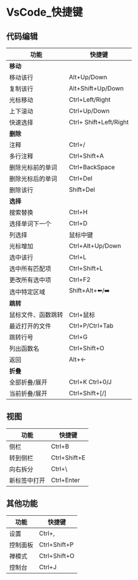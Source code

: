 <!-- 
title: VsCode
sort: 
--> 
# VsCode_快捷键

## 代码编辑

| 功能               | 快捷键                 |
| ------------------ | ---------------------- |
| **移动**           |                        |
| 移动该行           | Alt+Up/Down            |
| 复制该行           | Alt+Shift+Up/Down      |
| 光标移动           | Ctrl+Left/Right        |
| 上下滚动           | Ctrl+Up/Down           |
| 快速选择           | Ctrl+ Shift+Left/Right |
| **删除**           |                        |
| 注释               | Ctrl+/                 |
| 多行注释           | Ctrl+Shift+A           |
| 删除光标前的单词   | Ctrl+BackSpace         |
| 删除光标后的单词   | Ctrl+Del               |
| 删除该行           | Shift+Del              |
| **选择**           |                        |
| 搜索替换           | Ctrl+H                 |
| 选择单词下一个     | Ctrl+D                 |
| 列选择             | 鼠标中键               |
| 光标增加           | Ctrl+Alt+Up/Down       |
| 选中该行           | Ctrl+L                 |
| 选中所有匹配项     | Ctrl+Shift+L           |
| 更改所有选中项     | Ctrl+F2                |
| 选中特定区域       | Shift+Alt+⬅️/➡️          |
| **跳转**           |                        |
| 鼠标文件、函数跳转 | Ctrl+鼠标              |
| 最近打开的文件     | Ctrl+P/Ctrl+Tab        |
| 跳转行号           | Ctrl+G                 |
| 列出函数名         | Ctrl+Shift+O           |
| 返回               | Alt+←                  |
| **折叠**           |                        |
| 全部折叠/展开      | Ctrl+K Ctrl+0/J        |
| 当前折叠/展开      | Ctrl+Shift+[/]         |

## 视图

| 功能         | 快捷键       |
| ------------ | ------------ |
| 侧栏         | Ctrl+B       |
| 转到侧栏     | Ctrl+Shift+E |
| 向右拆分     | Ctrl+\       |
| 新标签中打开 | Ctrl+Enter   |

## 其他功能

| 功能     | 快捷键       |
| -------- | ------------ |
| 设置     | Ctrl+,       |
| 控制面板 | Ctrl+Shift+P |
| 禅模式   | Ctrl+Shift+O |
| 控制台   | Ctrl+J       |


